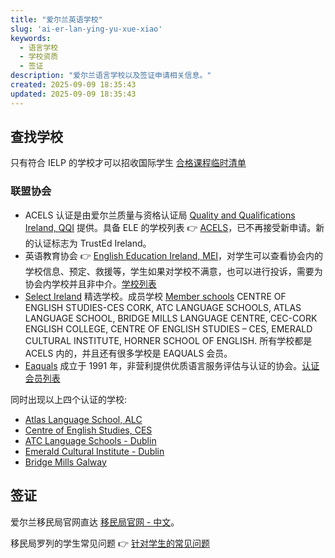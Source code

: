 ```yaml
---
title: "爱尔兰英语学校"
slug: 'ai-er-lan-ying-yu-xue-xiao'
keywords:
  - 语言学校
  - 学校资质
  - 签证
description: "爱尔兰语言学校以及签证申请相关信息。"
created: 2025-09-09 18:35:43
updated: 2025-09-09 18:35:43
---
```


## 查找学校

只有符合 IELP 的学校才可以招收国际学生 [合格课程临时清单](https://www.irishimmigration.ie/zh/coming-to-study-in-ireland/what-are-my-study-options/a-third-level-course-or-a-language-course/)

### 联盟协会

- ACELS 认证是由爱尔兰质量与资格认证局 [Quality and Qualifications Ireland, QQI](https://www.qqi.ie/) 提供。具备 ELE 的学校列表 👉 [ACELS](https://www.acels.ie/recognisedproviders)，已不再接受新申请。新的认证标志为 TrustEd Ireland。
- 英语教育协会 👉 [English Education Ireland, MEI](https://mei.ie/)，对学生可以查看协会内的学校信息、预定、救援等，学生如果对学校不满意，也可以进行投诉，需要为协会内学校并且非中介。[学校列表](https://mei.ie/schools/)
- [Select Ireland](https://select-ireland.com/) 精选学校。成员学校 [Member schools](https://select-ireland.com/member-schools/) CENTRE OF ENGLISH STUDIES-CES CORK, ATC LANGUAGE SCHOOLS, ATLAS LANGUAGE SCHOOL, BRIDGE MILLS LANGUAGE CENTRE, CEC-CORK ENGLISH COLLEGE, CENTRE OF ENGLISH STUDIES – CES, EMERALD CULTURAL INSTITUTE, HORNER SCHOOL OF ENGLISH. 所有学校都是 ACELS 内的，并且还有很多学校是 EAQUALS 会员。
- [Eaquals](https://www.eaquals.org) 成立于 1991 年，非营利提供优质语言服务评估与认证的协会。[认证会员列表](https://www.eaquals.org/our-members/accredited-members/)

同时出现以上四个认证的学校:

- [Atlas Language School, ALC](https://atlaslanguageschool.com/)
- [Centre of English Studies, CES](http://ces-schools.com/)
- [ATC Language Schools - Dublin](https://atclanguageschools.com/)
- [Emerald Cultural Institute - Dublin](http://www.eci.ie/)
- [Bridge Mills Galway](https://www.galwaylanguage.com/)

## 签证

爱尔兰移民局官网直达 [移民局官网 - 中文](https://www.irishimmigration.ie/zh/)。

移民局罗列的学生常见问题 👉 [针对学生的常见问题](https://www.irishimmigration.ie/zh/coming-to-study-in-ireland/frequently-asked-questions-for-students/)

